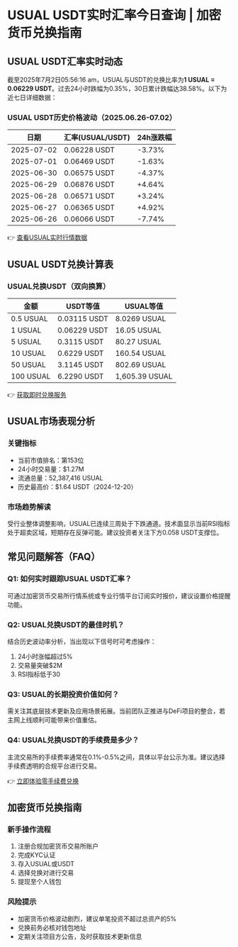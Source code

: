 # USUAL USDT实时汇率今日查询 | 加密货币兑换指南

## USUAL USDT汇率实时动态

截至2025年7月2日05:56:16 am，USUAL与USDT的兑换比率为**1 USUAL = 0.06229 USDT**。过去24小时跌幅为0.35%，30日累计跌幅达38.58%。以下为近七日详细数据：

### USUAL USDT历史价格波动（2025.06.26-07.02）
| 日期       | 汇率(USUAL/USDT) | 24h涨跌幅 |
|------------|------------------|-----------|
| 2025-07-02 | 0.06228 USDT      | -3.73%    |
| 2025-07-01 | 0.06469 USDT      | -1.63%    |
| 2025-06-30 | 0.06575 USDT      | -4.37%    |
| 2025-06-29 | 0.06876 USDT      | +4.64%    |
| 2025-06-28 | 0.06571 USDT      | +3.24%    |
| 2025-06-27 | 0.06365 USDT      | +4.92%    |
| 2025-06-26 | 0.06066 USDT      | -7.74%    |

👉 [查看USUAL实时行情数据](https://bit.ly/okx_welcome)

## USUAL USDT兑换计算表

### USUAL兑换USDT（双向换算）
| 金额        | USDT等值       | USUAL等值     |
|-------------|----------------|---------------|
| 0.5 USUAL   | 0.03115 USDT   | 8.0269 USUAL  |
| 1 USUAL     | 0.06229 USDT   | 16.05 USUAL   |
| 5 USUAL     | 0.3115 USDT    | 80.27 USUAL   |
| 10 USUAL    | 0.6229 USDT    | 160.54 USUAL  |
| 50 USUAL    | 3.1145 USDT    | 802.69 USUAL  |
| 100 USUAL   | 6.2290 USDT    | 1,605.39 USUAL|

👉 [获取即时兑换服务](https://bit.ly/okx_welcome)

## USUAL市场表现分析

### 关键指标
- 当前市值排名：第153位
- 24小时交易量：$1.27M
- 流通总量：52,387,416 USUAL
- 历史最高价：$1.64 USDT（2024-12-20）

### 市场趋势解读
受行业整体调整影响，USUAL已连续三周处于下跌通道。技术面显示当前RSI指标处于超卖区域，短期存在反弹可能。建议投资者关注下方0.058 USDT支撑位。

## 常见问题解答（FAQ）

### Q1: 如何实时跟踪USUAL USDT汇率？
可通过加密货币交易所行情系统或专业行情平台订阅实时报价，建议设置价格提醒功能。

### Q2: USUAL兑换USDT的最佳时机？
结合历史波动率分析，当出现以下信号时可考虑操作：
1. 24小时涨幅超过5%
2. 交易量突破$2M
3. RSI指标低于30

### Q3: USUAL的长期投资价值如何？
需关注其底层技术更新及应用场景拓展。当前团队正推进与DeFi项目的整合，若主网上线顺利可能带来价值重估。

### Q4: USUAL兑换USDT的手续费是多少？
主流交易所的手续费率通常在0.1%-0.5%之间，具体以平台公示为准。建议选择手续费透明的合规平台进行交易。

👉 [立即体验零手续费兑换](https://bit.ly/okx_welcome)

## 加密货币兑换指南

### 新手操作流程
1. 注册合规加密货币交易所账户
2. 完成KYC认证
3. 存入USUAL或USDT
4. 选择兑换对进行交易
5. 提现至个人钱包

### 风险提示
- 加密货币价格波动剧烈，建议单笔投资不超过总资产的5%
- 兑换前务必核对钱包地址
- 定期关注项目方公告，及时获取技术更新信息
